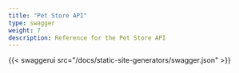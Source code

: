 ```yaml
---
title: "Pet Store API"
type: swagger
weight: 7
description: Reference for the Pet Store API
---
```


{{< swaggerui src="/docs/static-site-generators/swagger.json" >}}